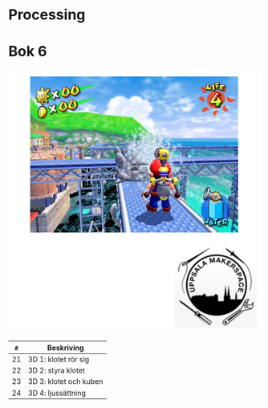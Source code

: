 # Processing
# Bok 6

![Bok 6: 3D](framsida_6.png)

`#`|Beskriving
---|-----------------------
21 |3D 1: klotet rör sig
22 |3D 2: styra klotet
23 |3D 3: klotet och kuben
24 |3D 4: ljussättning
